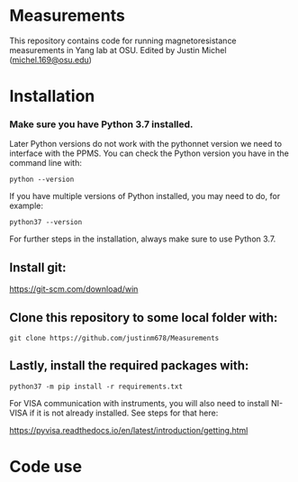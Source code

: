 # Measurements
This repository contains code for running magnetoresistance measurements in Yang lab at OSU. 
Edited by Justin Michel (michel.169@osu.edu)

# Installation
### Make sure you have Python 3.7 installed. 
Later Python versions do not work with the pythonnet version we need to interface with the PPMS. You can check the Python version you have in the command line with:
```
python --version
```
If you have multiple versions of Python installed, you may need to do, for example:
```
python37 --version
```
For further steps in the installation, always make sure to use Python 3.7.

## Install git:
https://git-scm.com/download/win

## Clone this repository to some local folder with:
```
git clone https://github.com/justinm678/Measurements
```
## Lastly, install the required packages with:
```
python37 -m pip install -r requirements.txt
```
For VISA communication with instruments, you will also need to install NI-VISA if it is not already installed. See steps for that here:

https://pyvisa.readthedocs.io/en/latest/introduction/getting.html
# Code use
